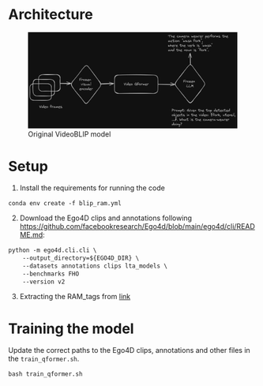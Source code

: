 # Architecture

<figure>
  <img src="Plots/Video_BLIP_original_idea.png">
  <figcaption>Original VideoBLIP model</figcaption>
</figure>

# Setup

1. Install the requirements for running the code

```
conda env create -f blip_ram.yml
```

2. Download the Ego4D clips and annotations following https://github.com/facebookresearch/Ego4d/blob/main/ego4d/cli/README.md:

```
python -m ego4d.cli.cli \
    --output_directory=${EGO4D_DIR} \
    --datasets annotations clips lta_models \
    --benchmarks FHO
    --version v2
```

3. Extracting the RAM_tags from [link](https://drive.google.com/file/d/1bPdlewf9ICRHOuW3qK14BdUZgPuDGWMi/view?usp=sharing)

# Training the model

Update the correct paths to the Ego4D clips, annotations and other files in the `train_qformer.sh`.
```
bash train_qformer.sh
```

